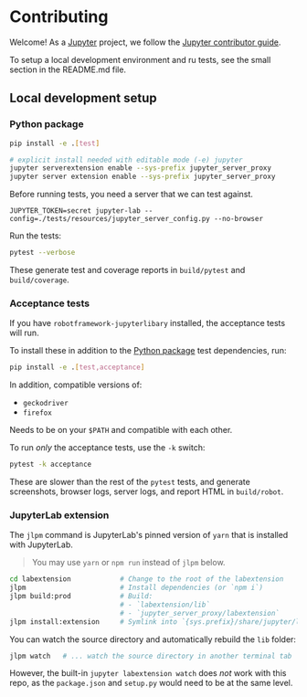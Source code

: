 # Contributing

Welcome! As a [Jupyter](https://jupyter.org) project, we follow the [Jupyter contributor guide](https://jupyter.readthedocs.io/en/latest/contributor/content-contributor.html).

To setup a local development environment and ru tests, see the small section in
the README.md file.

## Local development setup

### Python package

```bash
pip install -e .[test]

# explicit install needed with editable mode (-e) jupyter
jupyter serverextension enable --sys-prefix jupyter_server_proxy
jupyter server extension enable --sys-prefix jupyter_server_proxy
```

Before running tests, you need a server that we can test against.

```
JUPYTER_TOKEN=secret jupyter-lab --config=./tests/resources/jupyter_server_config.py --no-browser
```

Run the tests:

```bash
pytest --verbose
```

These generate test and coverage reports in `build/pytest` and `build/coverage`.

### Acceptance tests

If you have `robotframework-jupyterlibary` installed, the acceptance tests will run.

To install these in addition to the [Python package](#python-package) test
dependencies, run:

```bash
pip install -e .[test,acceptance]
```

In addition, compatible versions of:

- `geckodriver`
- `firefox`

Needs to be on your `$PATH` and compatible with each other.

To run _only_ the acceptance tests, use the `-k` switch:

```bash
pytest -k acceptance
```

These are slower than the rest of the `pytest` tests, and generate screenshots,
browser logs, server logs, and report HTML in `build/robot`.

### JupyterLab extension

The `jlpm` command is JupyterLab's pinned version of `yarn` that is
installed with JupyterLab.

> You may use `yarn` or `npm run` instead of `jlpm` below.

```bash
cd labextension            # Change to the root of the labextension
jlpm                       # Install dependencies (or `npm i`)
jlpm build:prod            # Build:
                           # - `labextension/lib`
                           # - `jupyter_server_proxy/labextension`
jlpm install:extension     # Symlink into `{sys.prefix}/share/jupyter/labextensions`
```

You can watch the source directory and automatically rebuild the `lib` folder:

```bash
jlpm watch   # ... watch the source directory in another terminal tab
```

However, the built-in `jupyter labextension watch` does _not_ work with this repo,
as the `package.json` and `setup.py` would need to be at the same level.
